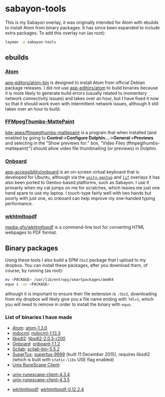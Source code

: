 # sabayon-tools
This is my Sabayon overlay, it was originally intended for Atom with ebuilds to install Atom from binary packages. It has since been expanded to include extra packages. To add this overlay run (as root):
```sh
layman -a sabayon-tools
```

## ebuilds
### [Atom][7]
[app-editors/atom-bin][17] is designed to install Atom from official Debian package releases. I did not use [app-editors/atom][18] to build binaries because it is more likely to generate build errors (usually related to momentary network connectivity issues) and takes over an hour, but I have fixed it now so that it should work even with intermittent network issues, although it still takes over an hour to build.

### [FFMpegThumbs-MattePaint][1]
[kde-apps/ffmpegthumbs-mattepaint][2] is a program that when installed (and enabled by going to **Control**&rarr;**Configure Dolphin...**&rarr;**General**&rarr;**Previews** and selecting in the "Show previews for:" box, "Video Files (ffmpegthumbs-mattepaint)") should allow video file thumbnailing (or previews) in Dolphin.

### [Onboard][3]
[app-accessibility/onboard][4] is an on-screen virtual keyboard that is developed for Ubuntu, although via the [`unity-gentoo`][5] and [`lif`][6] overlays it has also been ported to Gentoo-based platforms, such as Sabayon. I use it primarily when my cat jumps on me for scratches, which leaves me just one hand spare to use my laptop. I touch-type fairly well with two hands but poorly with just one, so onboard can help improve my one-handed typing performance.

### [wkhtmltopdf][15]
[media-gfx/wkhtmltopdf][19] is a command-line tool for converting HTML webpages to PDF format.

## Binary packages
Using these tools I also build a SPM `tbz2` package that I upload to my dropbox. You can install these packages, after you download them, of course, by running (as root):
```sh
mv <PACKAGE> /var/lib/entropy/smartpackages/amd64
equo i -av <PACKAGE>
```
although it is important to ensure their file extension is `.tbz2`, downloading from my dropbox will likely give you a file name ending with `?dl=1`, which you will need to remove in order to install the binary with `equo`.
### List of binaries I have made
* [Atom][7]: [atom-1.3.0][8]
* [mdocml][20]: [mdocml-1.13.3][21]
* [libsdl2][24]: [libsdl2-2.0.3-r200][25]
* [Onboard][3]: [onboard-1.1.2][14]
* [Scilab][9]: [scilab-bin-5.5.2][10]
* [SuperTux][22]: [supertux-9999][23] (built 11 December 2015), requires libsdl2 (which is built with `static-libs` USE flag enabled)
* [Unix RuneScape Client][11]:
 - [unix-runescape-client-4.3.4][12]
 - [unix-runescape-client-4.3.5][13]
* [wkhtmltopdf][15]: [wkhtmltopdf-0.12.2.4][16]

[1]: http://kde-apps.org/content/show.php/FFMpegThumbs-MattePaint?content=153902 "FFMpegThumbs-MattePaint Homepage"
[2]: https://github.com/fusion809/sabayon-tools/tree/master/kde-apps/ffmpegthumbs-mattepaint "kde-apps/ffmpegthumbs-mattepaint"
[3]: https://launchpad.net/onboard "Onboard Homepage at Launchpad"
[4]: https://github.com/fusion809/sabayon-tools/tree/master/app-accessibility/onboard "app-accessibility/onboard"
[5]: https://github.com/shiznix/unity-gentoo "unity-gentoo overlay"
[6]: https://github.com/killer2tester/gentoo-overlay-lif "lif overlay"
[7]: https://atom.io "Atom Homepage"
[8]: https://www.dropbox.com/s/m8ba7czj6qgdrk3/app-editors%3Aatom-1.3.0.b73cba2dec1da9b877613855d8cb36750e7a571c~9999.tbz2?dl=1 "atom-1.3.0"
[9]: http://www.scilab.org/ "Scilab Homepage"
[10]: https://www.dropbox.com/s/yvchmmmh7p9xr4t/sci-mathematics%3Ascilab-bin-5.5.2.5b475dc664c2b92996a1ea93d1d9311582acc19c~9999.tbz2?dl=1 "scilab-bin-5.5.2.tbz2"
[11]: https://github.com/HikariKnight/rsu-client "RSU Client"
[12]: https://www.dropbox.com/s/vs3j3928jj7mil4/games-rpg%3Aunix-runescape-client-4.3.4.2058d145e7f2676d8e00a98be6f6cae8665568b4~9999.tbz2?dl=1 "unix-runescape-client-4.3.4"
[13]: https://www.dropbox.com/s/kn5cgn9eu69sc2g/games-rpg%3Aunix-runescape-client-4.3.5.29eacce023501ebb137ffc45952095220e909dc4~9999.tbz2?dl=1
[14]: https://www.dropbox.com/s/imh3i216vzbu89j/app-accessibility%3Aonboard-1.1.2.d834ceb46e7f23f9284240fade30e80019a22977~9999.tbz2?dl=1
[15]: http://wkhtmltopdf.org/
[16]: https://www.dropbox.com/s/egc667ie4d59p7d/media-gfx%3Awkhtmltopdf-0.12.2.4.bc0c8c3a63799f9ddfc7ab357d28a4abb9678085~9999.tbz2?dl=1
[17]: https://github.com/fusion809/sabayon-tools/tree/master/app-editors/atom-bin
[18]: https://github.com/fusion809/sabayon-tools/tree/master/app-editors/atom
[19]: https://github.com/fusion809/sabayon-tools/tree/master/media-gfx/wkhtmltopdf
[20]: http://mdocml.bsd.lv/
[21]: https://www.dropbox.com/s/6rtocr8pvlye42d/sys-apps%3Amdocml-1.13.3.4832159b405274e18d182022f5a1078e9264ef34~9999.tbz2?dl=1
[22]: https://supertux.github.io
[23]: https://www.dropbox.com/s/f15deh262vxyvgz/games-arcade%3Asupertux-9999.2f958e19204a534886e8d64237f4ebdcc789b6a7~9999.tbz2?dl=1
[24]: http://libsdl.org/
[25]: https://www.dropbox.com/s/tcmkrev1clj466s/media-libs%3Alibsdl2-2.0.3-r200.de6a4e9c25a65ffdf29115c3b9aaad7ff9abb48b~9999.tbz2?dl=1
